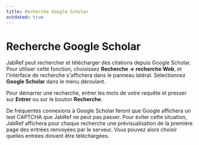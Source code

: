 ```yaml
---
title: Recherche Google Scholar
outdated: true
---
```


# Recherche Google Scholar

JabRef peut rechercher et télécharger des citations depuis Google Scholar. Pour utiliser cette fonction, choisissez **Recherche → recherche Web**, et l'interface de recherche s'affichera dans le panneau latéral. Sélectionnez **Google Scholar** dans le menu déroulant.

Pour démarrer une recherche, entrer les mots de votre requête et presser sur **Entrer** ou sur le bouton **Recherche**.

De fréquentes connexions à Google Scholar feront que Google affichera un test CAPTCHA que JabRef ne peut pas passer. Pour éviter cette situation, JabRef affichera pour chaque recherche une prévisualisation de la première page des entrées renvoyées par le serveur. Vous pouvez alors choisir quelles entrées doivent être téléchargées.
